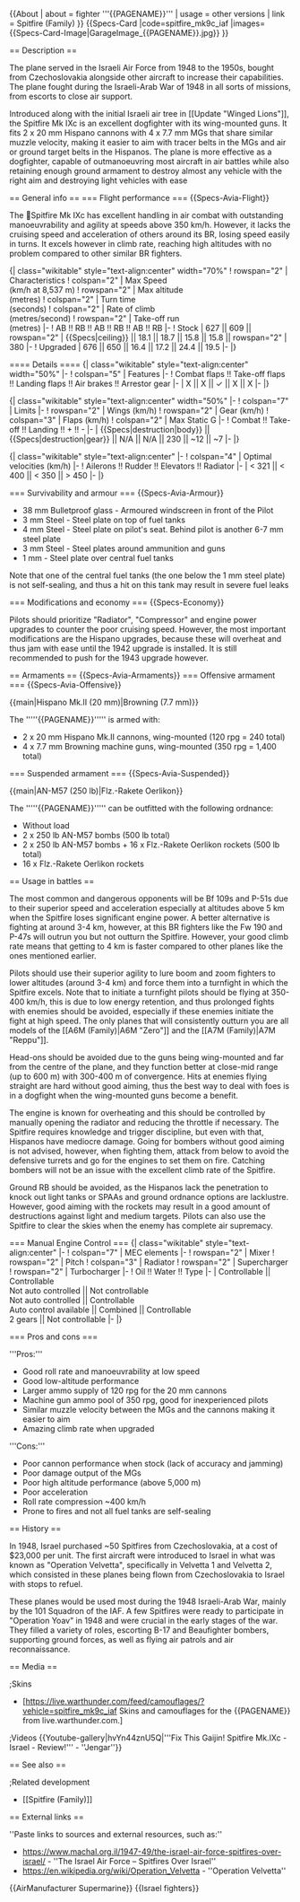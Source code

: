 {{About
| about = fighter '''{{PAGENAME}}'''
| usage = other versions
| link = Spitfire (Family)
}}
{{Specs-Card
|code=spitfire_mk9c_iaf
|images={{Specs-Card-Image|GarageImage_{{PAGENAME}}.jpg}}
}}

== Description ==
<!-- ''In the description, the first part should be about the history of and the creation and combat usage of the aircraft, as well as its key features. In the second part, tell the reader about the aircraft in the game. Insert a screenshot of the vehicle, so that if the novice player does not remember the vehicle by name, he will immediately understand what kind of vehicle the article is talking about.'' -->
The plane served in the Israeli Air Force from 1948 to the 1950s, bought from Czechoslovakia alongside other aircraft to increase their capabilities. The plane fought during the Israeli-Arab War of 1948 in all sorts of missions, from escorts to close air support.

Introduced along with the initial Israeli air tree in [[Update "Winged Lions"]], the Spitfire Mk IXc is an excellent dogfighter with its wing-mounted guns. It fits 2 x 20 mm Hispano cannons with 4 x 7.7 mm MGs that share similar muzzle velocity, making it easier to aim with tracer belts in the MGs and air or ground target belts in the Hispanos. The plane is more effective as a dogfighter, capable of outmanoeuvring most aircraft in air battles while also retaining enough ground armament to destroy almost any vehicle with the right aim and destroying light vehicles with ease

== General info ==
=== Flight performance ===
{{Specs-Avia-Flight}}
<!-- ''Describe how the aircraft behaves in the air. Speed, manoeuvrability, acceleration and allowable loads - these are the most important characteristics of the vehicle.'' -->
The Spitfire Mk IXc has excellent handling in air combat with outstanding manoeuvrability and agility at speeds above 350 km/h. However, it lacks the cruising speed and acceleration of others around its BR, losing speed easily in turns. It excels however in climb rate, reaching high altitudes with no problem compared to other similar BR fighters.

{| class="wikitable" style="text-align:center" width="70%"
! rowspan="2" | Characteristics
! colspan="2" | Max Speed<br>(km/h at 8,537 m)
! rowspan="2" | Max altitude<br>(metres)
! colspan="2" | Turn time<br>(seconds)
! colspan="2" | Rate of climb<br>(metres/second)
! rowspan="2" | Take-off run<br>(metres)
|-
! AB !! RB !! AB !! RB !! AB !! RB
|-
! Stock
| 627 || 609 || rowspan="2" | {{Specs|ceiling}} || 18.1 || 18.7 || 15.8 || 15.8 || rowspan="2" | 380
|-
! Upgraded
| 676 || 650 || 16.4 || 17.2 || 24.4 || 19.5
|-
|}

==== Details ====
{| class="wikitable" style="text-align:center" width="50%"
|-
! colspan="5" | Features
|-
! Combat flaps !! Take-off flaps !! Landing flaps !! Air brakes !! Arrestor gear
|-
| X || X || ✓ || X || X     <!-- ✓ -->
|-
|}

{| class="wikitable" style="text-align:center" width="50%"
|-
! colspan="7" | Limits
|-
! rowspan="2" | Wings (km/h)
! rowspan="2" | Gear (km/h)
! colspan="3" | Flaps (km/h)
! colspan="2" | Max Static G
|-
! Combat !! Take-off !! Landing !! + !! -
|-
| {{Specs|destruction|body}} || {{Specs|destruction|gear}} || N/A || N/A || 230 || ~12 || ~7
|-
|}

{| class="wikitable" style="text-align:center"
|-
! colspan="4" | Optimal velocities (km/h)
|-
! Ailerons !! Rudder !! Elevators !! Radiator
|-
| < 321 || < 400 || < 350 || > 450
|-
|}

=== Survivability and armour ===
{{Specs-Avia-Armour}}
<!-- ''Examine the survivability of the aircraft. Note how vulnerable the structure is and how secure the pilot is, whether the fuel tanks are armoured, etc. Describe the armour, if there is any, and also mention the vulnerability of other critical aircraft systems.'' -->

* 38 mm Bulletproof glass - Armoured windscreen in front of the Pilot
* 3 mm Steel - Steel plate on top of fuel tanks
* 4 mm Steel - Steel plate on pilot's seat. Behind pilot is another 6-7 mm steel plate
* 3 mm Steel - Steel plates around ammunition and guns
* 1 mm - Steel plate over central fuel tanks

Note that one of the central fuel tanks (the one below the 1 mm steel plate) is not self-sealing, and thus a hit on this tank may result in severe fuel leaks

=== Modifications and economy ===
{{Specs-Economy}}

Pilots should prioritize "Radiator", "Compressor" and engine power upgrades to counter the poor cruising speed. However, the most important modifications are the Hispano upgrades, because these will overheat and thus jam with ease until the 1942 upgrade is installed. It is still recommended to push for the 1943 upgrade however.

== Armaments ==
{{Specs-Avia-Armaments}}
=== Offensive armament ===
{{Specs-Avia-Offensive}}
<!-- ''Describe the offensive armament of the aircraft, if any. Describe how effective the cannons and machine guns are in a battle, and also what belts or drums are better to use. If there is no offensive weaponry, delete this subsection.'' -->
{{main|Hispano Mk.II (20 mm)|Browning (7.7 mm)}}

The '''''{{PAGENAME}}''''' is armed with:

* 2 x 20 mm Hispano Mk.II cannons, wing-mounted (120 rpg = 240 total)
* 4 x 7.7 mm Browning machine guns, wing-mounted (350 rpg = 1,400 total)

=== Suspended armament ===
{{Specs-Avia-Suspended}}
<!-- ''Describe the aircraft's suspended armament: additional cannons under the wings, bombs, rockets and torpedoes. This section is especially important for bombers and attackers. If there is no suspended weaponry remove this subsection.'' -->
{{main|AN-M57 (250 lb)|Flz.-Rakete Oerlikon}}

The '''''{{PAGENAME}}''''' can be outfitted with the following ordnance:

* Without load
* 2 x 250 lb AN-M57 bombs (500 lb total)
* 2 x 250 lb AN-M57 bombs + 16 x Flz.-Rakete Oerlikon rockets (500 lb total)
* 16 x Flz.-Rakete Oerlikon rockets

== Usage in battles ==
<!-- ''Describe the tactics of playing in the aircraft, the features of using aircraft in a team and advice on tactics. Refrain from creating a "guide" - do not impose a single point of view, but instead, give the reader food for thought. Examine the most dangerous enemies and give recommendations on fighting them. If necessary, note the specifics of the game in different modes (AB, RB, SB).'' -->
The most common and dangerous opponents will be Bf 109s and P-51s due to their superior speed and acceleration especially at altitudes above 5 km when the Spitfire loses significant engine power. A better alternative is fighting at around 3-4 km, however, at this BR fighters like the Fw 190 and P-47s will outrun you but not outturn the Spitfire. However, your good climb rate means that getting to 4 km is faster compared to other planes like the ones mentioned earlier.

Pilots should use their superior agility to lure boom and zoom fighters to lower altitudes (around 3-4 km) and force them into a turnfight in which the Spitfire excels. Note that to initiate a turnfight pilots should be flying at 350-400 km/h, this is due to low energy retention, and thus prolonged fights with enemies should be avoided, especially if these enemies initiate the fight at high speed. The only planes that will consistently outturn you are all models of the [[A6M (Family)|A6M "Zero"]] and the [[A7M (Family)|A7M "Reppu"]].

Head-ons should be avoided due to the guns being wing-mounted and far from the centre of the plane, and they function better at close-mid range (up to 600 m) with 300-400 m of convergence. Hits at enemies flying straight are hard without good aiming, thus the best way to deal with foes is in a dogfight when the wing-mounted guns become a benefit.

The engine is known for overheating and this should be controlled by manually opening the radiator and reducing the throttle if necessary. The Spitfire requires knowledge and trigger discipline, but even with that, Hispanos have mediocre damage. Going for bombers without good aiming is not advised, however, when fighting them, attack from below to avoid the defensive turrets and go for the engines to set them on fire. Catching bombers will not be an issue with the excellent climb rate of the Spitfire.

Ground RB should be avoided, as the Hispanos lack the penetration to knock out light tanks or SPAAs and ground ordnance options are lacklustre. However, good aiming with the rockets may result in a good amount of destructions against light and medium targets. Pilots can also use the Spitfire to clear the skies when the enemy has complete air supremacy.

=== Manual Engine Control ===
{| class="wikitable" style="text-align:center"
|-
! colspan="7" | MEC elements
|-
! rowspan="2" | Mixer
! rowspan="2" | Pitch
! colspan="3" | Radiator
! rowspan="2" | Supercharger
! rowspan="2" | Turbocharger
|-
! Oil !! Water !! Type
|-
| Controllable || Controllable<br>Not auto controlled || Not controllable<br>Not auto controlled || Controllable<br>Auto control available || Combined || Controllable<br>2 gears || Not controllable
|-
|}

=== Pros and cons ===
<!-- ''Summarise and briefly evaluate the vehicle in terms of its characteristics and combat effectiveness. Mark its pros and cons in the bulleted list. Try not to use more than 6 points for each of the characteristics. Avoid using categorical definitions such as "bad", "good" and the like - use substitutions with softer forms such as "inadequate" and "effective".'' -->

'''Pros:'''

* Good roll rate and manoeuvrability at low speed
* Good low-altitude performance
* Larger ammo supply of 120 rpg for the 20 mm cannons
* Machine gun ammo pool of 350 rpg, good for inexperienced pilots
* Similar muzzle velocity between the MGs and the cannons making it easier to aim
* Amazing climb rate when upgraded

'''Cons:'''

* Poor cannon performance when stock (lack of accuracy and jamming)
* Poor damage output of the MGs
* Poor high altitude performance (above 5,000 m)
* Poor acceleration
* Roll rate compression ~400 km/h
* Prone to fires and not all fuel tanks are self-sealing

== History ==
<!-- ''Describe the history of the creation and combat usage of the aircraft in more detail than in the introduction. If the historical reference turns out to be too long, take it to a separate article, taking a link to the article about the vehicle and adding a block "/History" (example: <nowiki>https://wiki.warthunder.com/(Vehicle-name)/History</nowiki>) and add a link to it here using the <code>main</code> template. Be sure to reference text and sources by using <code><nowiki><ref></ref></nowiki></code>, as well as adding them at the end of the article with <code><nowiki><references /></nowiki></code>. This section may also include the vehicle's dev blog entry (if applicable) and the in-game encyclopedia description (under <code><nowiki>=== In-game description ===</nowiki></code>, also if applicable).'' -->
In 1948, Israel purchased ~50 Spitfires from Czechoslovakia, at a cost of $23,000 per unit. The first aircraft were introduced to Israel in what was known as "Operation Velvetta", specifically in Velvetta 1 and Velvetta 2, which consisted in these planes being flown from Czechoslovakia to Israel with stops to refuel.

These planes would be used most during the 1948 Israeli-Arab War, mainly by the 101 Squadron of the IAF. A few Spitfires were ready to participate in "Operation Yoav" in 1948 and were crucial in the early stages of the war. They filled a variety of roles, escorting B-17 and Beaufighter bombers, supporting ground forces, as well as flying air patrols and air reconnaissance.

== Media ==
<!-- ''Excellent additions to the article would be video guides, screenshots from the game, and photos.'' -->

;Skins

* [https://live.warthunder.com/feed/camouflages/?vehicle=spitfire_mk9c_iaf Skins and camouflages for the {{PAGENAME}} from live.warthunder.com.]

;Videos
{{Youtube-gallery|hvYn44znU5Q|'''Fix This Gaijin! Spitfire Mk.IXc - Israel - Review!''' - ''Jengar''}}

== See also ==
<!-- ''Links to the articles on the War Thunder Wiki that you think will be useful for the reader, for example:''
* ''reference to the series of the aircraft;''
* ''links to approximate analogues of other nations and research trees.'' -->

;Related development

* [[Spitfire (Family)]]

== External links ==
<!-- ''Paste links to sources and external resources, such as:''
* ''topic on the official game forum;''
* ''other literature.'' -->
''Paste links to sources and external resources, such as:''

* https://www.machal.org.il/1947-49/the-israel-air-force-spitfires-over-israel/ - ''The Israel Air Force – Spitfires Over Israel''
* https://en.wikipedia.org/wiki/Operation_Velvetta - ''Operation Velvetta''

{{AirManufacturer Supermarine}}
{{Israel fighters}}